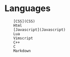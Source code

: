 # Languages 
		[CSS](CSS)				
		Html	
		[Javascript](Javascript)
		Lua
		Vimscript
		C++
		C
		Markdown
